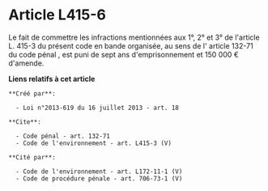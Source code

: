# Article L415-6

Le fait de commettre les infractions mentionnées aux 1°, 2° et 3° de l'article L. 415-3 du présent code en bande organisée,
au sens de l'
article 132-71 du code pénal
, est puni de sept ans d'emprisonnement et 150 000 € d'amende.

**Liens relatifs à cet article**

	**Créé par**:

	  - Loi n°2013-619 du 16 juillet 2013 - art. 18

	**Cite**:

	  - Code pénal - art. 132-71
	  - Code de l'environnement - art. L415-3 (V)

	**Cité par**:

	  - Code de l'environnement - art. L172-11-1 (V)
	  - Code de procédure pénale - art. 706-73-1 (V)
